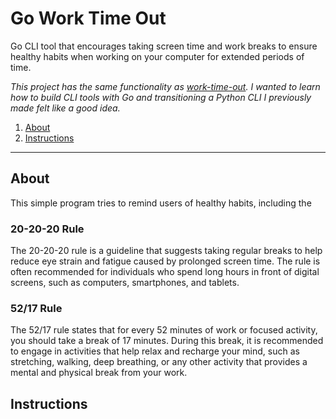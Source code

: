 # Go Work Time Out
Go CLI tool that encourages taking screen time and work breaks to ensure healthy habits when working on your computer for extended periods of time.

*This project has the same functionality as [work-time-out](https://github.com/straslerj/work-time-out). I wanted to learn how to build CLI tools with Go and transitioning a Python CLI I previously made felt like a good idea.*

1. [About](#about)
2. [Instructions](#instructions)

---

## About

This simple program tries to remind users of healthy habits, including the 

### 20-20-20 Rule

The 20-20-20 rule is a guideline that suggests taking regular breaks to help reduce eye strain and fatigue caused by prolonged screen time. The rule is often recommended for individuals who spend long hours in front of digital screens, such as computers, smartphones, and tablets.

### 52/17 Rule

The 52/17 rule states that for every 52 minutes of work or focused activity, you should take a break of 17 minutes. During this break, it is recommended to engage in activities that help relax and recharge your mind, such as stretching, walking, deep breathing, or any other activity that provides a mental and physical break from your work.

## Instructions

